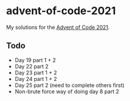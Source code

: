 # advent-of-code-2021

My solutions for the [Advent of Code 2021](https://adventofcode.com/2021).

## Todo

- Day 19 part 1 + 2
- Day 22 part 2
- Day 23 part 1 + 2
- Day 24 part 1 + 2
- Day 25 part 2 (need to complete others first)
- Non-brute force way of doing day 8 part 2

